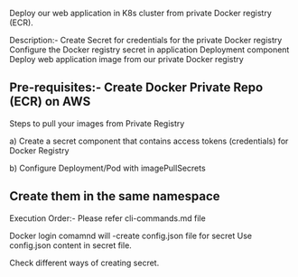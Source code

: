 Deploy our web application in K8s cluster from private Docker registry (ECR).

Description:- Create Secret for credentials for the private Docker registry
              Configure the Docker registry secret in application Deployment component
              Deploy web application image from our private Docker registry
              

Pre-requisites:-  Create Docker Private Repo (ECR) on AWS           
------------------------------------------------------------------------------------------------------------------------------------

Steps to pull your images from Private Registry

a) Create a secret component that contains access tokens (credentials) for Docker Registry

b) Configure Deployment/Pod with imagePullSecrets

Create them in the same namespace
-----------------------------------------------------------------------------------------------------------------------------
Execution Order:- Please refer cli-commands.md file

Docker login comamnd will -create config.json file for secret
Use config.json content in secret file.

Check different ways of creating secret.




